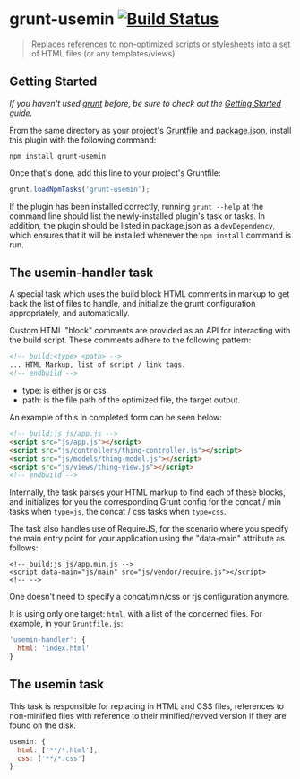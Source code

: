 # grunt-usemin [![Build Status](https://secure.travis-ci.org/yeoman/grunt-usemin.png?branch=master)](http://travis-ci.org/yeoman/grunt-usemin)

> Replaces references to non-optimized scripts or stylesheets into a set of HTML files (or any templates/views).

## Getting Started
_If you haven't used [grunt][] before, be sure to check out the [Getting Started][] guide._

From the same directory as your project's [Gruntfile][Getting Started] and [package.json][], install this plugin with the following command:

```
npm install grunt-usemin
```

Once that's done, add this line to your project's Gruntfile:

```js
grunt.loadNpmTasks('grunt-usemin');
```

If the plugin has been installed correctly, running `grunt --help` at the command line should list the newly-installed plugin's task or tasks. In addition, the plugin should be listed in package.json as a `devDependency`, which ensures that it will be installed whenever the `npm install` command is run.

[grunt]: http://gruntjs.com/
[Getting Started]: https://github.com/gruntjs/grunt/blob/devel/docs/getting_started.md
[package.json]: https://npmjs.org/doc/json.html


## The usemin-handler task

A special task which uses the build block HTML comments in markup to get back the list of files to handle, and initialize the grunt configuration appropriately, and automatically.

Custom HTML "block" comments are provided as an API for interacting with the build script. These comments adhere to the following pattern:

```html
<!-- build:<type> <path> -->
... HTML Markup, list of script / link tags.
<!-- endbuild -->
```

- type: is either js or css.
- path: is the file path of the optimized file, the target output.

An example of this in completed form can be seen below:

```html
<!-- build:js js/app.js -->
<script src="js/app.js"></script>
<script src="js/controllers/thing-controller.js"></script>
<script src="js/models/thing-model.js"></script>
<script src="js/views/thing-view.js"></script>
<!-- endbuild -->
```

 Internally, the task parses your HTML markup to find each of these blocks, and initializes for you the corresponding Grunt config for the concat / min tasks
 when `type=js`, the concat / css tasks when `type=css`.

 The task also handles use of RequireJS, for the scenario where you specify the main entry point for your application using the "data-main" attribute
 as follows:

```
<!-- build:js js/app.min.js -->
<script data-main="js/main" src="js/vendor/require.js"></script>
<!-- -->
```

One doesn't need to specify a concat/min/css or rjs configuration anymore.

It is using only one target: `html`, with a list of the concerned files. For example, in your `Gruntfile.js`:

```js
'usemin-handler': {
  html: 'index.html'
}
```

## The usemin task

This task is responsible for replacing in HTML and CSS files, references to non-minified files with reference to their minified/revved version if they are found on the disk.

```js
usemin: {
  html: ['**/*.html'],
  css: ['**/*.css']
}
```
